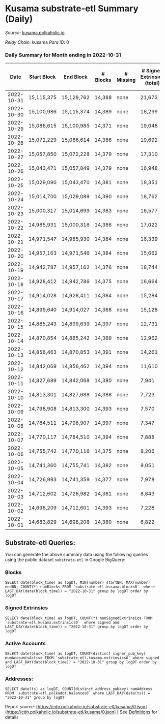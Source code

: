 # Kusama substrate-etl Summary (Daily)

_Source_: [kusama.polkaholic.io](https://kusama.polkaholic.io)

*Relay Chain*: kusama
*Para ID*: 0



### Daily Summary for Month ending in 2022-10-31


| Date | Start Block | End Block | # Blocks | # Missing | # Signed Extrinsics (total) | # Active Accounts | # Addresses with Balances | # Events | # Transfers | # XCM Transfers In | # XCM Transfers Out |
| ---- | ----------- | --------- | -------- | --------- | --------------------------- | ----------------- | ------------------------- | -------- | ----------- | ------------------ | ------------------- |
| 2022-10-31 | 15,115,375 | 15,129,762 | 14,388 | none  | 21,673 | 3,551 | 272,943 | 893,246 | 53,524 ($28,910,009.83) | 172 ($137,402.44) | 379 ($477,099.13) |
| 2022-10-30 | 15,100,986 | 15,115,374 | 14,389 | none  | 18,299 | 1,073 | 271,870 | 818,563 | 1,304 ($2,351,424.53) | 118 ($151,356.45) | 111 ($256,697.73) |
| 2022-10-29 | 15,086,615 | 15,100,985 | 14,371 | none  | 19,048 | 1,098 |  | 833,643 | 1,627 ($1,027,262.09) | 103 ($63,916.34) | 96 ($278,683.83) |
| 2022-10-28 | 15,072,229 | 15,086,614 | 14,386 | none  | 19,692 | 979 | 271,703 | 806,087 | 1,069 ($2,331,571.88) | 72 ($65,972.74) | 100 ($384,087.20) |
| 2022-10-27 | 15,057,850 | 15,072,228 | 14,379 | none  | 17,310 | 1,185 |  | 799,048 | 1,101 ($1,462,072.21) | 96 ($125,395.79) | 105 ($110,522.47) |
| 2022-10-26 | 15,043,471 | 15,057,849 | 14,379 | none  | 16,948 | 1,222 | 271,571 | 792,322 | 1,539 ($4,998,343.83) | 114 ($174,001.70) | 148 ($192,735.69) |
| 2022-10-25 | 15,029,090 | 15,043,470 | 14,381 | none  | 18,351 | 1,713 |  | 809,877 | 1,887 ($10,592,810.80) | 103 ($154,438.61) | 109 ($64,471.59) |
| 2022-10-24 | 15,014,700 | 15,029,089 | 14,390 | none  | 18,762 | 2,522 | 271,456 | 834,186 | 2,552 ($15,781,305.97) | 93 ($74,490.96) | 135 ($471,659.96) |
| 2022-10-23 | 15,000,317 | 15,014,699 | 14,383 | none  | 16,577 | 1,069 |  | 798,102 | 1,193 ($862,464.67) | 89 ($642,882.85) | 121 ($53,485.70) |
| 2022-10-22 | 14,985,931 | 15,000,316 | 14,386 | none  | 17,022 | 1,098 | 271,185 | 786,547 | 1,240 ($1,877,395.49) | 115 ($85,199.36) | 133 ($97,480.64) |
| 2022-10-21 | 14,971,547 | 14,985,930 | 14,384 | none  | 16,339 | 1,189 |  | 790,346 | 1,379 ($2,305,319.67) | 108 ($108,879.16) | 139 ($92,036.38) |
| 2022-10-20 | 14,957,163 | 14,971,546 | 14,384 | none  | 15,662 | 1,239 |  | 786,985 | 1,408 ($8,971,432.35) | 145 ($77,427.24) | 182 ($162,565.65) |
| 2022-10-19 | 14,942,787 | 14,957,162 | 14,376 | none  | 18,744 | 1,845 | 270,933 | 808,319 | 3,776 ($2,603,046.48) | 175 ($188,163.11) | 167 ($111,508.14) |
| 2022-10-18 | 14,928,412 | 14,942,786 | 14,375 | none  | 16,664 | 1,306 |  | 804,839 | 3,172 ($2,505,131.76) | 135 ($103,003.15) | 177 ($179,975.31) |
| 2022-10-17 | 14,914,028 | 14,928,411 | 14,384 | none  | 15,284 | 1,700 | 270,739 | 810,116 | 1,335 ($7,464,312.46) | 183 ($162,853.49) | 214 ($205,684.77) |
| 2022-10-16 | 14,899,640 | 14,914,027 | 14,388 | none  | 15,128 | 1,279 | 270,602 | 790,643 | 1,529 ($1,999,339.84) | 183 ($116,001.68) | 242 ($199,474.04) |
| 2022-10-15 | 14,885,243 | 14,899,639 | 14,397 | none  | 12,731 | 1,019 | 270,512 | 768,375 | 1,134 ($6,326,976.03) | 186 ($102,188.90) | 298 ($196,912.63) |
| 2022-10-14 | 14,870,854 | 14,885,242 | 14,389 | none  | 12,962 | 971 |  | 774,208 | 1,125 ($1,244,439.88) | 163 ($166,684.21) | 233 ($157,189.21) |
| 2022-10-13 | 14,856,463 | 14,870,853 | 14,391 | none  | 14,261 | 1,113 | 270,365 | 799,526 | 1,423 ($5,073,126.92) | 209 ($259,947.13) | 270 ($267,075.26) |
| 2022-10-12 | 14,842,069 | 14,856,462 | 14,394 | none  | 11,610 | 1,425 | 270,280 | 774,376 | 1,037 ($950,446.32) | 83 ($85,392.56) | 151 ($102,715.03) |
| 2022-10-11 | 14,827,689 | 14,842,068 | 14,380 | none  | 7,941 | 1,050 | 270,194 | 738,476 | 1,155 ($1,420,075.04) | 67 ($69,570.14) | 83 ($139,537.72) |
| 2022-10-10 | 14,813,301 | 14,827,688 | 14,388 | none  | 7,723 | 1,275 | 270,110 | 753,769 | 1,113 ($6,441,378.89) | 223 ($909,731.41) | 148 ($905,719.86) |
| 2022-10-09 | 14,798,908 | 14,813,300 | 14,393 | none  | 7,570 | 1,008 | 270,004 | 742,322 | 847 ($508,714.31) | 67 ($28,492.75) | 66 ($12,972.18) |
| 2022-10-08 | 14,784,511 | 14,798,907 | 14,397 | none  | 7,347 | 967 | 269,903 | 725,069 | 1,127 ($1,115,963.46) | 87 ($74,261.27) | 98 ($86,470.26) |
| 2022-10-07 | 14,770,117 | 14,784,510 | 14,394 | none  | 7,888 | 1,437 | 269,785 | 747,926 | 1,232 ($1,297,179.13) | 92 ($81,170.85) | 79 ($88,560.00) |
| 2022-10-06 | 14,755,742 | 14,770,116 | 14,375 | none  | 8,206 | 1,235 | 269,684 | 736,757 | 1,375 ($4,170,576.45) | 94 ($136,057.68) | 98 ($527,780.58) |
| 2022-10-05 | 14,741,360 | 14,755,741 | 14,382 | none  | 8,051 | 1,019 | 269,497 | 734,417 | 1,234 ($844,614.03) | 107 ($219,763.80) | 86 ($141,676.31) |
| 2022-10-04 | 14,726,983 | 14,741,359 | 14,377 | none  | 7,978 | 1,047 |  | 735,553 | 1,263 ($2,211,519.66) | 176 ($354,634.41) | 186 ($330,321.25) |
| 2022-10-03 | 14,712,602 | 14,726,982 | 14,381 | none  | 8,843 | 1,383 |  | 755,320 | 1,149 ($1,674,988.72) | 122 ($86,653.58) | 72 ($152,271.75) |
| 2022-10-02 | 14,698,209 | 14,712,601 | 14,393 | none  | 7,228 | 876 |  | 732,073 | 991 ($1,379,172.03) | 85 ($89,810.06) | 96 ($75,154.07) |
| 2022-10-01 | 14,683,829 | 14,698,208 | 14,380 | none  | 6,822 | 927 |  | 717,831 | 940 ($688,479.06) | 54 ($152,555.34) | 42 ($150,924.11) |

## Substrate-etl Queries:
You can generate the above summary data using the following queries using the public dataset `substrate-etl` in Google BigQuery:


### Blocks
```
SELECT date(block_time) as logDT, MIN(number) startBN, MAX(number) endBN, COUNT(*) numBlocks FROM `substrate-etl.kusama.blocks0`  where LAST_DAY(date(block_time)) = "2022-10-31" group by logDT order by logDT
```


### Signed Extrinsics
```
SELECT date(block_time) as logDT, COUNT(*) numSignedExtrinsics FROM `substrate-etl.kusama.extrinsics0`  where signed and LAST_DAY(date(block_time)) = "2022-10-31" group by logDT order by logDT
```


### Active Accounts
```
SELECT date(block_time) as logDT, COUNT(distinct signer_pub_key) numAccountsActive FROM `substrate-etl.kusama.extrinsics0` where signed and LAST_DAY(date(block_time)) = "2022-10-31" group by logDT order by logDT
```


### Addresses:
```
SELECT date(ts) as logDT, COUNT(distinct address_pubkey) numAddress FROM `substrate-etl.polkadot.balances0` where LAST_DAY(date(ts)) = "2022-10-31" group by logDT
```



Report source: [https://cdn.polkaholic.io/substrate-etl/kusama/0.json](https://cdn.polkaholic.io/substrate-etl/kusama/0.json) | See [Definitions](/DEFINITIONS.md) for details
